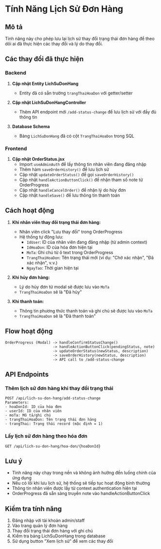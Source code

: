 # Tính Năng Lịch Sử Đơn Hàng

## Mô tả

Tính năng này cho phép lưu lại lịch sử thay đổi trạng thái đơn hàng để theo dõi ai đã thực hiện các thay đổi và lý do thay đổi.

## Các thay đổi đã thực hiện

### Backend

1. **Cập nhật Entity LichSuDonHang**

   - Entity đã có sẵn trường `trangThaiHoaDon` với getter/setter

2. **Cập nhật LichSuDonHangController**

   - Thêm API endpoint mới `/add-status-change` để lưu lịch sử với đầy đủ thông tin

3. **Database Schema**
   - Bảng `LichSuDonHang` đã có cột `TrangThaiHoaDon` trong SQL

### Frontend

1. **Cập nhật OrderStatus.jsx**
   - Import `useAdminAuth` để lấy thông tin nhân viên đang đăng nhập
   - Thêm hàm `saveOrderHistory()` để lưu lịch sử
   - Cập nhật `updateOrderStatus()` để gọi `saveOrderHistory()`
   - Cập nhật `handleActionButtonClick()` để nhận tham số note từ OrderProgress
   - Cập nhật `handleCancelOrder()` để nhận lý do hủy đơn
   - Cập nhật `handleSave()` để lưu thông tin thanh toán

## Cách hoạt động

1. **Khi nhân viên thay đổi trạng thái đơn hàng:**

   - Nhân viên click "Lưu thay đổi" trong OrderProgress
   - Hệ thống tự động lưu:
     - `IdUser`: ID của nhân viên đang đăng nhập (từ admin context)
     - `IdHoaDon`: ID của hóa đơn hiện tại
     - `MoTa`: Ghi chú từ ô text trong OrderProgress
     - `TrangThaiHoaDon`: Tên trạng thái mới (ví dụ: "Chờ xác nhận", "Đã xác nhận", v.v.)
     - `NgayTao`: Thời gian hiện tại

2. **Khi hủy đơn hàng:**

   - Lý do hủy đơn từ modal sẽ được lưu vào `MoTa`
   - `TrangThaiHoaDon` sẽ là "Đã hủy"

3. **Khi thanh toán:**
   - Thông tin phương thức thanh toán và ghi chú sẽ được lưu vào `MoTa`
   - `TrangThaiHoaDon` sẽ là "Đã thanh toán"

## Flow hoạt động

```
OrderProgress (Modal) -> handleConfirmStatusChange()
                      -> handleActionButtonClick(pendingStatus, note)
                      -> updateOrderStatus(newStatus, description)
                      -> saveOrderHistory(newStatus, description)
                      -> API call to /add-status-change
```

## API Endpoints

### Thêm lịch sử đơn hàng khi thay đổi trạng thái

```
POST /api/lich-su-don-hang/add-status-change
Parameters:
- hoaDonId: ID của hóa đơn
- userId: ID của nhân viên
- moTa: Mô tả/ghi chú
- trangThaiHoaDon: Tên trạng thái đơn hàng
- trangThai: Trạng thái record (mặc định = 1)
```

### Lấy lịch sử đơn hàng theo hóa đơn

```
GET /api/lich-su-don-hang/hoa-don/{hoaDonId}
```

## Lưu ý

- Tính năng này chạy trong nền và không ảnh hưởng đến luồng chính của ứng dụng
- Nếu có lỗi khi lưu lịch sử, hệ thống sẽ tiếp tục hoạt động bình thường
- Thông tin nhân viên được lấy từ context authentication hiện tại
- OrderProgress đã sẵn sàng truyền note vào handleActionButtonClick

## Kiểm tra tính năng

1. Đăng nhập với tài khoản admin/staff
2. Vào trang quản lý đơn hàng
3. Thay đổi trạng thái đơn hàng với ghi chú
4. Kiểm tra bảng LichSuDonHang trong database
5. Sử dụng button "Xem lịch sử" để xem các thay đổi
